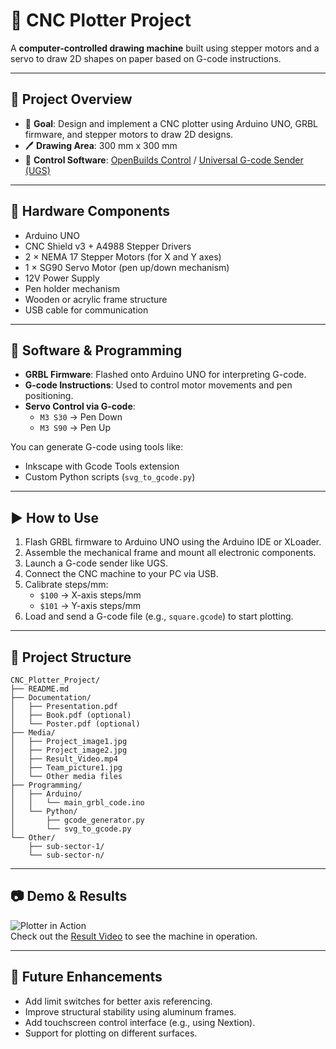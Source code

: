 # 🤖 CNC Plotter Project

A **computer-controlled drawing machine** built using stepper motors and a servo to draw 2D shapes on paper based on G-code instructions.

---

## 📌 Project Overview

- 🎯 **Goal**: Design and implement a CNC plotter using Arduino UNO, GRBL firmware, and stepper motors to draw 2D designs.
- 🖊️ **Drawing Area**: 300 mm x 300 mm
- 🧩 **Control Software**: [OpenBuilds Control](https://software.openbuilds.com/) / [Universal G-code Sender (UGS)](https://winder.github.io/ugs_website/)

---

## 🔧 Hardware Components

- Arduino UNO
- CNC Shield v3 + A4988 Stepper Drivers
- 2 × NEMA 17 Stepper Motors (for X and Y axes)
- 1 × SG90 Servo Motor (pen up/down mechanism)
- 12V Power Supply
- Pen holder mechanism
- Wooden or acrylic frame structure
- USB cable for communication

---

## 🧠 Software & Programming

- **GRBL Firmware**: Flashed onto Arduino UNO for interpreting G-code.
- **G-code Instructions**: Used to control motor movements and pen positioning.
- **Servo Control via G-code**:  
  - `M3 S30` → Pen Down  
  - `M3 S90` → Pen Up

You can generate G-code using tools like:
- Inkscape with Gcode Tools extension
- Custom Python scripts (`svg_to_gcode.py`)

---

## ▶️ How to Use

1. Flash GRBL firmware to Arduino UNO using the Arduino IDE or XLoader.
2. Assemble the mechanical frame and mount all electronic components.
3. Launch a G-code sender like UGS.
4. Connect the CNC machine to your PC via USB.
5. Calibrate steps/mm:
   - `$100` → X-axis steps/mm  
   - `$101` → Y-axis steps/mm  
6. Load and send a G-code file (e.g., `square.gcode`) to start plotting.

---

## 📁 Project Structure

```
CNC_Plotter_Project/
├── README.md
├── Documentation/
│   ├── Presentation.pdf
│   ├── Book.pdf (optional)
│   └── Poster.pdf (optional)
├── Media/
│   ├── Project_image1.jpg
│   ├── Project_image2.jpg
│   ├── Result_Video.mp4
│   ├── Team_picture1.jpg
│   └── Other media files
├── Programming/
│   ├── Arduino/
│   │   └── main_grbl_code.ino
│   └── Python/
│       ├── gcode_generator.py
│       └── svg_to_gcode.py
└── Other/
    ├── sub-sector-1/
    └── sub-sector-n/
```

---

## 📷 Demo & Results

![Plotter in Action](Media/Project_image1.jpg)  
Check out the [Result Video](Media/Result_Video.mp4) to see the machine in operation.

---

## 🚀 Future Enhancements

- Add limit switches for better axis referencing.
- Improve structural stability using aluminum frames.
- Add touchscreen control interface (e.g., using Nextion).
- Support for plotting on different surfaces.